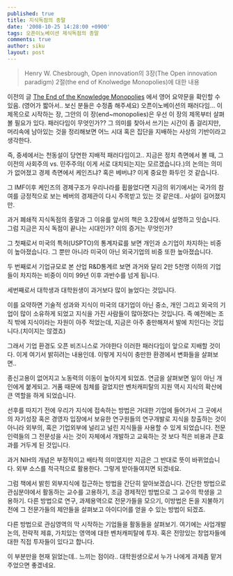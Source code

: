```yaml
---
published: true
title: 지식독점의 종말
date: '2008-10-25 14:28:00 +0900'
tags: 오픈이노베이션 제식독점의 종말
comments: true
author: siku
layout: post
---
```

> Henry W. Chesbrough, Open innovation의 3장(The Open innovation paradigm) 2절(the end of Knolwedge Monopolies)에 대한 내용

이전의 글 [The End of the Knowledge Monopolies](endmonopoliesofknowledge.html) 에서 영어 요약문을 확인할 수 있음. (영어가 짧아서.. 보신 분들은 수정좀 해주세요)
오픈이노베이션의 패러다임... 이 제목으로 시작하는 장, 그안의 이 장(end~monopolies)은 우선 이 장의 제목부터 살펴볼 필요가 있다. 패러다임이 무엇인가?? 그 의미를 찾아서 쓰기는 시간이 좀 걸리지만, 머리속에 남아있는 것을 정리해보면 어느 시대 혹은 집단을 지배하는 사상의 기반이라고 생각한다.

즉, 중세에서는 천동설이 당연한 지배적 패러다임이고.. 지금은 정치 측면에서 볼 때, 그 이전의 사회주의 vs. 민주주의( 이게 서로 대치되는지는 모르겠습니다.)의 논의는 의미가 없어졌고 경제 측면에서 케인즈냐? 혹은 베버냐? 이게 중요한 화두인 것 같습니다.

그 IMF이후 케인즈의 경제구조가 우리나라를 휩쓸었다면 지금의 위기에서는 국가의 참여를 긍정적으로 보는 베버의 경제관이 다시 주목받고 있는 것 같은데.. 사설이 길어졌지만.

과거 폐쇄적 지식독점의 종말과 그 이유를 앞서의 책은 3.2장에서 설명하고 잇습니다.  그럼 지금은 지식 독점이 끝나는 시대인가? 이의 증거는 무엇인가?

그 첫째로서 미국의 특허(USPTO)의 통계자료를 보면 개인과 소기업이 차지하는 비중이 높아졌습니다. 그 뿐만 아니라 미국이 아닌 외국기업의 비중 또한 높아졌습니다.

두 번째로서 기업규모로 본 산업 R&D통계르 보면 과거와 달리 2만 5천명 이하의 기업들이 차지하는 비중이 이미 99년 이후 과반수를 넘게 됩니다.

세번째로서 대학생과 대학원생이 과거보다 많이 늘었다는 것입니다.

이를 요약하면 기술적 성과와 지식이 미국의 대기업이 아닌 중소, 개인 그리고 외국의 기업이 많이 소유하게 되었고 지식을 가진 사람들이 많아졌다는 것입니다. 즉 예전에는 조직 밖에 지식이라는 자원이 아주 적었는데, 지금은 아주 충만해져서 발에 치인다는 것입니다.(치이지는 않겠죠)

그래서 기업 환경도 오픈 비즈니스로 가야한다 이러한 패러다임이 앞으로 지배할 것이다. 이게 여기서 밝히려는 내용인데. 이렇게 지식이 충만한 환경에서 변화들을 살펴보면..

종신고용이 없어지고 노동력의 이동이 높아지게 되었죠. 연금을 살펴보면 일이 아닌 개인에게 붙게되고. 거품 때문에 침체를 걸었지만 벤처캐피탈의 지원 역시 지식의 확산에 큰 역할을 하게 되었습니다.

선후를 따지기 전에 우리가 지식에 접속하는 방법은 거대한 기업에 들어가서 그 곳에서의 자기성장 혹은 경영자 입장에서 보유한 연구원들의 연구개발로 지식을 창출하는 것이 아니라 외부의, 혹은 기업외부에 널리고 널린 지식들을 사용할 수 있게 되었습니다. 전문인력들의 그 전문성을 사는 것이 자체에서 개발하고 교육하는 것 보다 적은 비용과 큰효과를 거두게 된 것입니다.

과거 NIH의 개념은 부정적이고 배타적 의미였지만 지금은 그 반대로 뜻이 바뀌었습니다. 외부 소스를 적극적으로 활용한다. 그렇게 받아들여지면 되겠네요.

그럼 책에서 밝힌 외부지식에 접근하는 방법을 간단히 알아보겠습니다. 간단한 방법으로 관심분야에서 활동하는 교수를 고용하기, 조금 경제적인 방법으로 그 교수의 학생을 고용하기. 다른 방법으로 연구, 과제용역으로 전문가들을 모으기, 이방법은 돈을 지불하기 전에 그 전문가들의 제안들을 살펴보고 아이디어를 얻을 수 있는 방법이 되겠죠.

다른 방법으로 관심영역의 막 시작하는 기업들을 활동들을 살펴보기. 여기에는 사업개발논의, 전략적 제휴, 가치있는 영역에 대한 벤처캐피탈에 투자. 혹은 전망있는 창업자들에 대한 직접 투자들이 있다고 합니다.

이 부분만을 현재 읽었는데.. 느끼는 점이라.. 대학원생으로서 누가 나에게 과제좀 맡겨주었으면 좋겠네요.
